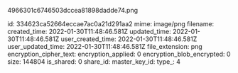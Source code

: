 4966301c6746503dccea81898dadde74.png

id: 334623ca52664eccae7ac0a21d291aa2
mime: image/png
filename: 
created_time: 2022-01-30T11:48:46.581Z
updated_time: 2022-01-30T11:48:46.581Z
user_created_time: 2022-01-30T11:48:46.581Z
user_updated_time: 2022-01-30T11:48:46.581Z
file_extension: png
encryption_cipher_text: 
encryption_applied: 0
encryption_blob_encrypted: 0
size: 144804
is_shared: 0
share_id: 
master_key_id: 
type_: 4